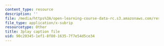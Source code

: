 ```yaml
---
content_type: resource
description: ''
file: /media/https%3A/open-learning-course-data-rc.s3.amazonaws.com/res-ll-005-mathematics-of-big-data-and-machine-learning-january-iap-2020/90c203451ef18f8016357f7e54d5ce34_5RqTJWf1l_A.srt
file_type: application/x-subrip
resourcetype: Other
title: 3play caption file
uid: 90c20345-1ef1-8f80-1635-7f7e54d5ce34
---
```

